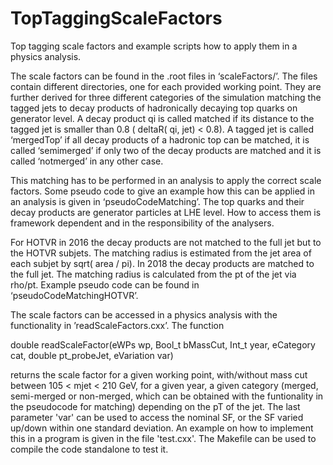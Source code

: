 # TopTaggingScaleFactors

Top tagging scale factors and example scripts how to apply them in a physics analysis. 

The scale factors can be found in the .root files in ‘scaleFactors/’. The files contain different directories, one for each provided working point. They are further derived for three different categories of the simulation matching the tagged jets to decay products of hadronically decaying top quarks on generator level. A decay product qi is called matched if its distance to the tagged jet is smaller than 0.8 ( deltaR( qi, jet) \< 0.8). A tagged jet is called ‘mergedTop’ if all decay products of a hadronic top can be matched, it is called ‘semimerged’ if only two of the decay products are matched and it is called ‘notmerged’ in any other case. 

This matching has to be performed in an analysis to apply the correct scale factors. Some pseudo code to give an example how this can be applied in an analysis is given in ‘pseudoCodeMatching’. The top quarks and their decay products are generator particles at LHE level. How to access them is framework dependent and in the responsibility of the analysers. 

For HOTVR in 2016 the decay products are not matched to the full jet but to the HOTVR subjets. The matching radius is estimated from the jet area of each subjet by sqrt( area / pi). In 2018 the decay products are matched to the full jet. The matching radius is calculated from the pt of the jet via rho/pt. Example pseudo code can be found in ‘pseudoCodeMatchingHOTVR’. 

The scale factors can be accessed in a physics analysis with the functionality in ’readScaleFactors.cxx’. The function 

double readScaleFactor(eWPs wp, Bool_t bMassCut, Int_t year, eCategory cat, double pt_probeJet, eVariation var)

returns the scale factor for a given working point, with/without mass cut between 105 < mjet < 210 GeV, for a given year, a given category (merged, semi-merged or non-merged, which can be obtained with the funtionality in the pseudocode for matching) depending on the pT of the jet. The last parameter 'var' can be used to access the nominal SF, or the SF varied up/down within one standard deviation. 
An example on how to implement this in a program is given in the file 'test.cxx'. The Makefile can be used to compile the code standalone to test it. 

